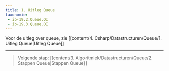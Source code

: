 ```yaml
---
title: 1. Uitleg Queue
taxonomie:
 - ib-19.2.Queue.OI
 - ib-19.3.Queue.OI
---
```


Voor de uitleg over queue, zie [[content/4. Csharp/Datastructuren/Queue/1. Uitleg Queue|Uitleg Queue]]

---

> Volgende stap: [[content/3. Algoritmiek/Datastructuren/Queue/2. Stappen Queue|Stappen Queue]]
